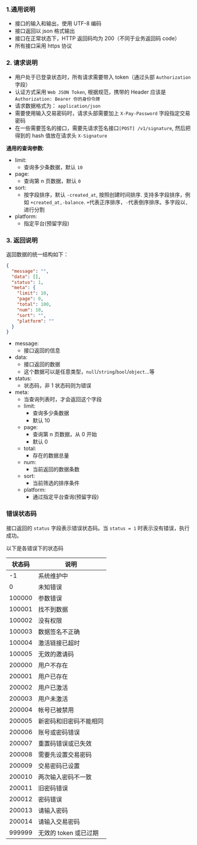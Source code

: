### 1.通用说明

- 接口的输入和输出，使用 UTF-8 编码
- 接口返回以 json 格式输出
- 接口在正常状态下，HTTP 返回码均为 200（不同于业务返回码 code）
- 所有接口采用 https 协议

### 2. 请求说明

- 用户处于已登录状态时，所有请求需要带入 token（通过头部 `Authorization` 字段）
- 认证方式采用 `Web JSON Token`, 根据规范，携带的 Header 应该是 `Authorization: Bearer 你的身份令牌`
- 请求数据格式为： `application/json`
- 需要使用输入交易密码时，请求头部需要加上 `X-Pay-Password` 字段指定交易密码
- 在一些需要签名的接口，需要先请求签名接口`[POST] /v1/signature`, 然后把得到的 hash 值放在请求头 `X-Signature`

**通用的查询参数**:

- limit:
  - 查询多少条数据，默认 `10`
- page:
  - 查询第 n 页数据，默认 `0`
- sort:
  - 按字段排序，默认 `-created_at`, 按照创建时间排序. 支持多字段排序，例如 `+created_at,-balance`. `+`代表正序排序，`-`代表倒序排序。多字段以`,`进行分割
- platform:
  - 指定平台(预留字段)

### 3. 返回说明

返回数据的统一结构如下：

```json
{
  "message": "",
  "data": [],
  "status": 1,
  "meta": {
    "limit": 10,
    "page": 0,
    "total": 100,
    "num": 10,
    "sort": "",
    "platform": ""
  }
}
```

- message:
  - 接口返回的信息
- data:
  - 接口返回的数据
  - 这个数据可以是任意类型，`null`/`string`/`bool`/`object`...等
- status:
  - 状态码，非 1 状态码则为错误
- meta:
  - 当查询列表时，才会返回这个字段
  - limit:
    - 查询多少条数据
    - 默认 10
  - page:
    - 查询第 n 页数据，从 0 开始
    - 默认 0
  - total:
    - 存在的数据总量
  - num:
    - 当前返回的数据条数
  - sort:
    - 当前筛选的排序条件
  - platform:
    - 通过指定平台查询(预留字段)

### 错误状态码

接口返回的 `status` 字段表示错误状态码。当 `status = 1` 时表示没有错误，执行成功。

以下是各错误下的状态码

| 状态码 | 说明                   |
| ------ | ---------------------- |
| -1     | 系统维护中             |
| 0      | 未知错误               |
| 100000 | 参数错误               |
| 100001 | 找不到数据             |
| 100002 | 没有权限               |
| 100003 | 数据签名不正确         |
| 100004 | 激活链接已超时         |
| 100005 | 无效的邀请码           |
| 200000 | 用户不存在             |
| 200001 | 用户已存在             |
| 200002 | 用户已激活             |
| 200003 | 用户未激活             |
| 200004 | 帐号已被禁用           |
| 200005 | 新密码和旧密码不能相同 |
| 200006 | 账号或密码错误         |
| 200007 | 重置码错误或已失效     |
| 200008 | 需要先设置交易密码     |
| 200009 | 交易密码已设置         |
| 200010 | 两次输入密码不一致     |
| 200011 | 旧密码错误             |
| 200012 | 密码错误               |
| 200013 | 请输入密码             |
| 200014 | 请输入交易密码         |
| 999999 | 无效的 token 或已过期  |
